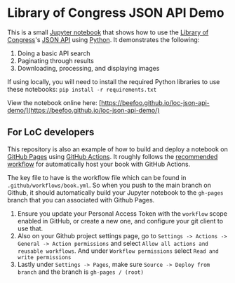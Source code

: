# Library of Congress JSON API Demo

This is a small [Jupyter notebook](https://jupyterbook.org/) that shows how to use the [Library of Congress](https://www.loc.gov/)'s [JSON API](https://www.loc.gov/apis/json-and-yaml/) using [Python](https://www.python.org/).  It demonstrates the following:

1. Doing a basic API search
2. Paginating through results
3. Downloading, processing, and displaying images

If using locally, you will need to install the required Python libraries to use these notebooks: `pip install -r requirements.txt`

View the notebook online here: [https://beefoo.github.io/loc-json-api-demo/](https://beefoo.github.io/loc-json-api-demo/)

## For LoC developers

This repository is also an example of how to build and deploy a notebook on [GitHub Pages](https://pages.github.com/) using [GitHub Actions](https://docs.github.com/actions). It roughly follows the [recommended workflow](https://jupyterbook.org/en/stable/publish/gh-pages.html#automatically-host-your-book-with-github-actions) for automatically host your book with GitHub Actions.

The key file to have is the workflow file which can be found in `.github/workflows/book.yml`. So when you push to the main branch on Github, it should automatically build your Jupyter notebook to the `gh-pages` branch that you can associated with Github Pages.

1. Ensure you update your Personal Access Token with the `workflow` scope enabled in GitHub, or create a new one, and configure your git client to use that.
2. Also on your Github project settings page, go to `Settings -> Actions -> General -> Action permissions` and select `Allow all actions and reusable workflows`. And under `Workflow permissions` select `Read and write permissions`
3. Lastly under `Settings -> Pages`, make sure `Source -> Deploy from branch` and the branch is `gh-pages / (root)`
